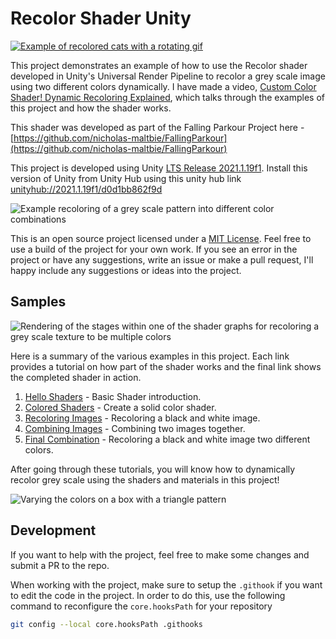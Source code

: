 # Recolor Shader Unity

[![Example of recolored cats with a rotating gif](Demo/imgs/Showcase-Cats.gif)](https://youtu.be/mV787RU6HWI)

This project demonstrates an example of how to use the Recolor shader developed in Unity's Universal Render Pipeline to
recolor a grey scale image using two different colors dynamically. I have made a video, [Custom Color Shader! Dynamic
Recoloring Explained](https://youtu.be/mV787RU6HWI), which talks through the examples of this project and how the shader works.

This shader was developed as part of the Falling Parkour Project here -
[https://github.com/nicholas-maltbie/FallingParkour](https://github.com/nicholas-maltbie/FallingParkour)

This project is developed using Unity  [LTS Release 2021.1.19f1](https://unity3d.com/unity/whats-new/2021.1.19).
Install this version of Unity from Unity Hub using this unity hub link
[unityhub://2021.1.19f1/d0d1bb862f9d](unityhub://2021.1.19f1/5f5eb8bbdc25)

![Example recoloring of a grey scale pattern into different color combinations](Demo/imgs/Showcase.png)

This is an open source project licensed under a [MIT License](LICENSE.txt). Feel free to use a build of the project for
your own work. If you see an error in the project or have any suggestions, write an issue or make a pull request, I'll
happy include any suggestions or ideas into the project.

## Samples

![Rendering of the stages within one of the shader graphs for recoloring a grey scale texture to be multiple colors](Demo/imgs/5-GreyscaleRecolorShader.png)

Here is a summary of the various examples in this project. Each link provides a tutorial on how part of the shader works
and the final link shows the completed shader in action.

1. [Hello Shaders](Demo/1.HelloShaders.md) - Basic Shader introduction.
2. [Colored Shaders](Demo/2.ColoredShaders.md) - Create a solid color shader.
3. [Recoloring Images](Demo/3.RecoloringImages.md) - Recoloring a black and white image.
4. [Combining Images](Demo/4.CombiningImages.md) - Combining two images together.
5. [Final Combination](Demo/5.FinalCombination.md) - Recoloring a black and white image two different colors.

After going through these tutorials, you will know how to dynamically recolor grey scale using the shaders and materials in this project!

![Varying the colors on a box with a triangle pattern](Demo/imgs/5-RecolorCubes.gif)

## Development

If you want to help with the project, feel free to make some changes and submit a PR to the repo.

When working with the project, make sure to setup the `.githook` if you want to edit the code in the project. In order
to do this, use the following command to reconfigure the `core.hooksPath` for your repository

```bash
git config --local core.hooksPath .githooks
```

